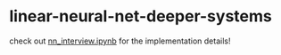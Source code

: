 # linear-neural-net-deeper-systems

check out [nn_interview.ipynb](https://github.com/mirca/linear-neural-net-deeper-systems/blob/master/nn_interview.ipynb)
for the implementation details!
